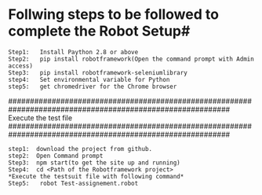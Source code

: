 # Follwing steps to be followed to complete the Robot Setup#

	Step1:	 Install Paython 2.8 or above
	Step2:	 pip install robotframework(Open the command prompt with Admin access)
	Step3:	 pip install robotframework-seleniumlibrary
	step4:	 Set environmental variable for Python
	step5:	 get chromedriver for the Chrome browser

###########################################################################################################
Execute the test file
###########################################################################################################
	
	step1:	download the project from github.	
	step2:	Open Command prompt
	Step3:	npm start(to get the site up and running)
	Step4:	cd <Path of the Robotframework project>
	*Execute the testsuit file with following command*
	Step5:   robot Test-assignement.robot

